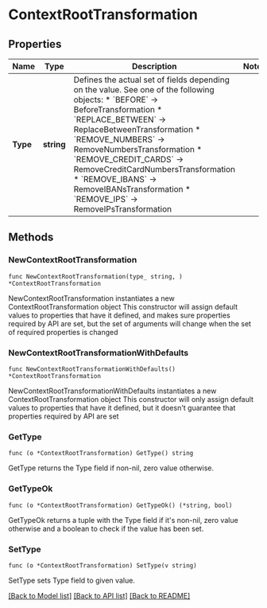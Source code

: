 # ContextRootTransformation

## Properties

Name | Type | Description | Notes
------------ | ------------- | ------------- | -------------
**Type** | **string** | Defines the actual set of fields depending on the value. See one of the following objects:   * &#x60;BEFORE&#x60; -&gt; BeforeTransformation  * &#x60;REPLACE_BETWEEN&#x60; -&gt; ReplaceBetweenTransformation  * &#x60;REMOVE_NUMBERS&#x60; -&gt; RemoveNumbersTransformation  * &#x60;REMOVE_CREDIT_CARDS&#x60; -&gt; RemoveCreditCardNumbersTransformation  * &#x60;REMOVE_IBANS&#x60; -&gt; RemoveIBANsTransformation  * &#x60;REMOVE_IPS&#x60; -&gt; RemoveIPsTransformation   | 

## Methods

### NewContextRootTransformation

`func NewContextRootTransformation(type_ string, ) *ContextRootTransformation`

NewContextRootTransformation instantiates a new ContextRootTransformation object
This constructor will assign default values to properties that have it defined,
and makes sure properties required by API are set, but the set of arguments
will change when the set of required properties is changed

### NewContextRootTransformationWithDefaults

`func NewContextRootTransformationWithDefaults() *ContextRootTransformation`

NewContextRootTransformationWithDefaults instantiates a new ContextRootTransformation object
This constructor will only assign default values to properties that have it defined,
but it doesn't guarantee that properties required by API are set

### GetType

`func (o *ContextRootTransformation) GetType() string`

GetType returns the Type field if non-nil, zero value otherwise.

### GetTypeOk

`func (o *ContextRootTransformation) GetTypeOk() (*string, bool)`

GetTypeOk returns a tuple with the Type field if it's non-nil, zero value otherwise
and a boolean to check if the value has been set.

### SetType

`func (o *ContextRootTransformation) SetType(v string)`

SetType sets Type field to given value.



[[Back to Model list]](../README.md#documentation-for-models) [[Back to API list]](../README.md#documentation-for-api-endpoints) [[Back to README]](../README.md)


